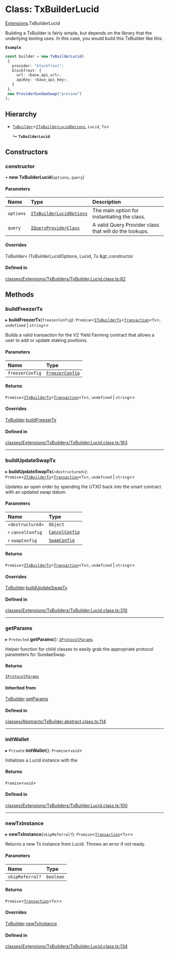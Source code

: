 # Class: TxBuilderLucid

[Extensions](../modules/Extensions.md).TxBuilderLucid

Building a TxBuilder is fairly simple, but depends on the library that the underlying tooling uses. In this case,
you would build this TxBuilder like this:

**`Example`**

```ts
const builder = new TxBuilderLucid(
 {
   provider: "blockfrost";
   blockfrost: {
     url: <base_api_url>,
     apiKey: <base_api_key>,
   }
 },
 new ProviderSundaeSwap("preview")
);
```

## Hierarchy

- [`TxBuilder`](Core.TxBuilder.md)<[`ITxBuilderLucidOptions`](../interfaces/Extensions.ITxBuilderLucidOptions.md), `Lucid`, `Tx`\>

  ↳ **`TxBuilderLucid`**

## Constructors

### constructor

• **new TxBuilderLucid**(`options`, `query`)

#### Parameters

| Name | Type | Description |
| :------ | :------ | :------ |
| `options` | [`ITxBuilderLucidOptions`](../interfaces/Extensions.ITxBuilderLucidOptions.md) | The main option for instantiating the class. |
| `query` | [`IQueryProviderClass`](../interfaces/Core.IQueryProviderClass.md) | A valid Query Provider class that will do the lookups. |

#### Overrides

TxBuilder&lt;
  ITxBuilderLucidOptions,
  Lucid,
  Tx
\&gt;.constructor

#### Defined in

[classes/Extensions/TxBuilders/TxBuilder.Lucid.class.ts:82](https://github.com/SundaeSwap-finance/sundae-sdk/blob/main/packages/core/src/classes/Extensions/TxBuilders/TxBuilder.Lucid.class.ts#L82)

## Methods

### buildFreezerTx

▸ **buildFreezerTx**(`freezerConfig`): `Promise`<[`ITxBuilderTx`](../interfaces/Core.ITxBuilderTx.md)<[`Transaction`](Core.Transaction.md)<`Tx`\>, `undefined` \| `string`\>\>

Builds a valid transaction for the V2 Yield Farming contract
that allows a user to add or update staking positions.

#### Parameters

| Name | Type |
| :------ | :------ |
| `freezerConfig` | [`FreezerConfig`](Core.FreezerConfig.md) |

#### Returns

`Promise`<[`ITxBuilderTx`](../interfaces/Core.ITxBuilderTx.md)<[`Transaction`](Core.Transaction.md)<`Tx`\>, `undefined` \| `string`\>\>

#### Overrides

[TxBuilder](Core.TxBuilder.md).[buildFreezerTx](Core.TxBuilder.md#buildfreezertx)

#### Defined in

[classes/Extensions/TxBuilders/TxBuilder.Lucid.class.ts:163](https://github.com/SundaeSwap-finance/sundae-sdk/blob/main/packages/core/src/classes/Extensions/TxBuilders/TxBuilder.Lucid.class.ts#L163)

___

### buildUpdateSwapTx

▸ **buildUpdateSwapTx**(`«destructured»`): `Promise`<[`ITxBuilderTx`](../interfaces/Core.ITxBuilderTx.md)<[`Transaction`](Core.Transaction.md)<`Tx`\>, `undefined` \| `string`\>\>

Updates an open order by spending the UTXO back into the smart contract
with an updated swap datum.

#### Parameters

| Name | Type |
| :------ | :------ |
| `«destructured»` | `Object` |
| › `cancelConfig` | [`CancelConfig`](Core.CancelConfig.md) |
| › `swapConfig` | [`SwapConfig`](Core.SwapConfig.md) |

#### Returns

`Promise`<[`ITxBuilderTx`](../interfaces/Core.ITxBuilderTx.md)<[`Transaction`](Core.Transaction.md)<`Tx`\>, `undefined` \| `string`\>\>

#### Overrides

[TxBuilder](Core.TxBuilder.md).[buildUpdateSwapTx](Core.TxBuilder.md#buildupdateswaptx)

#### Defined in

[classes/Extensions/TxBuilders/TxBuilder.Lucid.class.ts:310](https://github.com/SundaeSwap-finance/sundae-sdk/blob/main/packages/core/src/classes/Extensions/TxBuilders/TxBuilder.Lucid.class.ts#L310)

___

### getParams

▸ `Protected` **getParams**(): [`IProtocolParams`](../interfaces/Core.IProtocolParams.md)

Helper function for child classes to easily grab the appropriate protocol parameters for SundaeSwap.

#### Returns

[`IProtocolParams`](../interfaces/Core.IProtocolParams.md)

#### Inherited from

[TxBuilder](Core.TxBuilder.md).[getParams](Core.TxBuilder.md#getparams)

#### Defined in

[classes/Abstracts/TxBuilder.abstract.class.ts:114](https://github.com/SundaeSwap-finance/sundae-sdk/blob/main/packages/core/src/classes/Abstracts/TxBuilder.abstract.class.ts#L114)

___

### initWallet

▸ `Private` **initWallet**(): `Promise`<`void`\>

Initializes a Lucid instance with the

#### Returns

`Promise`<`void`\>

#### Defined in

[classes/Extensions/TxBuilders/TxBuilder.Lucid.class.ts:100](https://github.com/SundaeSwap-finance/sundae-sdk/blob/main/packages/core/src/classes/Extensions/TxBuilders/TxBuilder.Lucid.class.ts#L100)

___

### newTxInstance

▸ **newTxInstance**(`skipReferral?`): `Promise`<[`Transaction`](Core.Transaction.md)<`Tx`\>\>

Returns a new Tx instance from Lucid. Throws an error if not ready.

#### Parameters

| Name | Type |
| :------ | :------ |
| `skipReferral?` | `boolean` |

#### Returns

`Promise`<[`Transaction`](Core.Transaction.md)<`Tx`\>\>

#### Overrides

[TxBuilder](Core.TxBuilder.md).[newTxInstance](Core.TxBuilder.md#newtxinstance)

#### Defined in

[classes/Extensions/TxBuilders/TxBuilder.Lucid.class.ts:134](https://github.com/SundaeSwap-finance/sundae-sdk/blob/main/packages/core/src/classes/Extensions/TxBuilders/TxBuilder.Lucid.class.ts#L134)
